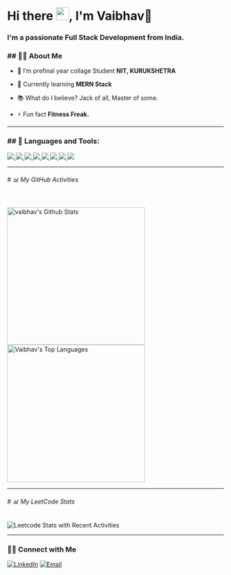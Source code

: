 <!-- <a href="#"><img width="100%" height="auto" src="https://i.imgur.com/iXuL1HG.png" height="175px"/></a> -->

<h1 align="left">Hi there <img src="https://raw.githubusercontent.com/MartinHeinz/MartinHeinz/master/wave.gif" width="30px">, I'm <b>Vaibhav</b>👦</h1>
<h3 align="left">I'm a passionate <b>Full Stack Development</b> from India.</h3>

<h3 align="left">## 🙋‍♂️ About Me</h3>

- 🌱 I’m prefinal year collage Student **NIT, KURUKSHETRA**

- 🌱 Currently learning **MERN Stack**

- 📚 What do I believe? Jack of all, Master of some.

<!-- - 📫 Ping me at: **ak2449746@gmail.com** -->

- ⚡ Fun fact **Fitness Freak.**

<hr />

<h3 align="left">## 🚀 Languages and Tools:</h3>

<p align="left"> 
    <a href="https://reactjs.org/" target="_blank"> <img src="https://img.icons8.com/color/48/000000/react-native.png"/> </a>
    <a href="https://developer.mozilla.org/en-US/docs/Web/JavaScript" target="_blank"> <img src="https://img.icons8.com/color/48/000000/javascript.png"/> </a> 
    <a href="https://www.w3.org/html/" target="_blank"> <img src="https://img.icons8.com/color/48/000000/html-5.png"/> </a> 
    <a href="https://www.w3schools.com/css/" target="_blank"> <img src="https://img.icons8.com/color/48/000000/css3.png"/> </a> 
    <a href="https://getbootstrap.com" target="_blank"> <img src="https://img.icons8.com/color/48/000000/bootstrap.png"/> </a>   
    <a href="https://firebase.google.com/" target="_blank"> <img src="https://img.icons8.com/color/48/000000/firebase.png"/> </a>  
    <a href="https://git-scm.com/" target="_blank"> <img src="https://img.icons8.com/color/48/000000/git.png"/> </a> 
    <a href="https://redux.js.org" target="_blank"> <img src="https://img.icons8.com/color/48/000000/redux.png"/> </a>
</p>

<hr />

<h6 align="left"># 📊 My GitHub Activities</h6>

  <br/>
    <a href="https://github.com/vaibhav705/github-readme-stats"><img alt="vaibhav's Github Stats" src="https://github-readme-stats.vercel.app/api?username=vaibhav705&show_icons=true&count_private=true&theme=react&hide_border=true&bg_color=0D1117" width="320px" /></a>
<!--     <br /> -->
  <a href="https://github.com/vaibhav705/github-readme-stats"><img alt="Vaibhav's Top Languages" src="https://github-readme-stats.vercel.app/api/top-langs/?username=vaibhav705&langs_count=8&count_private=true&layout=compact&theme=react&hide_border=true&bg_color=0D1117" width="320px" /></a>
  
<hr />

<h6 align="left"># 📊 My LeetCode Stats</h6>

<!-- ![Leetcode Stats Basic](https://leetcard.jacoblin.cool/ak2449746) -->
![Leetcode Stats with Recent Activities](https://leetcard.jacoblin.cool/ak2449746?ext=activity)
<!-- ![Leetcode Stats with Curved Border](https://leetcard.jacoblin.cool/ak2449746?border=0&radius=20) -->

<hr />
  
<h3> 🤝🏻 Connect with Me </h3>

<p align="left">
<a href="https://www.linkedin.com/in/vaibhav-a80266231/"><img alt="LinkedIn" src="https://img.shields.io/badge/LinkedIn-vaibhav-blue?style=flat-square&logo=linkedin"></a>
<a href="mailto:singhaniya199829@gmail.com"><img alt="Email" src="https://img.shields.io/badge/Email-singhaniya199829@gmail.com-blue?style=flat-square&logo=gmail"></a>
</p>

